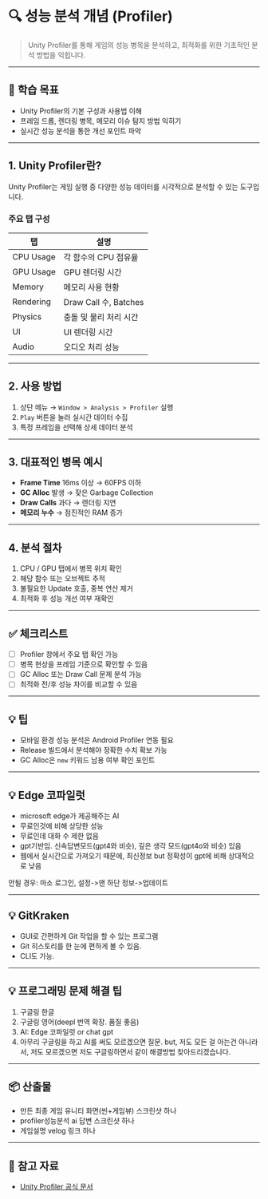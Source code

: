 # 🔍 성능 분석 개념 (Profiler)

> Unity Profiler를 통해 게임의 성능 병목을 분석하고, 최적화를 위한 기초적인 분석 방법을 익힙니다.

---

## 🎯 학습 목표

- Unity Profiler의 기본 구성과 사용법 이해
- 프레임 드롭, 렌더링 병목, 메모리 이슈 탐지 방법 익히기
- 실시간 성능 분석을 통한 개선 포인트 파악

---

## 1. Unity Profiler란?

Unity Profiler는 게임 실행 중 다양한 성능 데이터를 시각적으로 분석할 수 있는 도구입니다.

### 주요 탭 구성

| 탭 | 설명 |
|----|------|
| CPU Usage | 각 함수의 CPU 점유율 |
| GPU Usage | GPU 렌더링 시간 |
| Memory | 메모리 사용 현황 |
| Rendering | Draw Call 수, Batches |
| Physics | 충돌 및 물리 처리 시간 |
| UI | UI 렌더링 시간 |
| Audio | 오디오 처리 성능 |

---

## 2. 사용 방법

1. 상단 메뉴 → `Window > Analysis > Profiler` 실행
2. `Play` 버튼을 눌러 실시간 데이터 수집
3. 특정 프레임을 선택해 상세 데이터 분석

---

## 3. 대표적인 병목 예시

- **Frame Time** 16ms 이상 → 60FPS 이하
- **GC Alloc** 발생 → 잦은 Garbage Collection
- **Draw Calls** 과다 → 렌더링 지연
- **메모리 누수** → 점진적인 RAM 증가

---

## 4. 분석 절차

1. CPU / GPU 탭에서 병목 위치 확인
2. 해당 함수 또는 오브젝트 추적
3. 불필요한 Update 호출, 중복 연산 제거
4. 최적화 후 성능 개선 여부 재확인

---

## ✅ 체크리스트

- [ ] Profiler 창에서 주요 탭 확인 가능
- [ ] 병목 현상을 프레임 기준으로 확인할 수 있음
- [ ] GC Alloc 또는 Draw Call 문제 분석 가능
- [ ] 최적화 전/후 성능 차이를 비교할 수 있음

---

## 💡 팁

- 모바일 환경 성능 분석은 Android Profiler 연동 필요
- Release 빌드에서 분석해야 정확한 수치 확보 가능
- GC Alloc은 `new` 키워드 남용 여부 확인 포인트

---

## 💡 Edge 코파일럿
- microsoft edge가 제공해주는 AI
- 무료인것에 비해 상당한 성능
- 무료인데 대화 수 제한 없음
- gpt기반임. 신속답변모드(gpt4와 비슷), 깊은 생각 모드(gpt4o와 비슷) 있음
- 웹에서 실시간으로 가져오기 때문에, 최신정보 but 정확성이 gpt에 비해 상대적으로 낮음

안될 경우: 마소 로그인, 설정->맨 하단 정보->업데이트

---

## 💡 GitKraken
- GUI로 간편하게 Git 작업을 할 수 있는 프로그램
- Git 히스토리를 한 눈에 편하게 볼 수 있음.
- CLI도 가능.

---

## 💡 프로그래밍 문제 해결 팁
1. 구글링 한글 
2. 구글링 영어(deepl 번역 확장. 품질 좋음)
3. AI: Edge 코파일럿 or chat gpt 
3. 아무리 구글링을 하고 AI를 써도 모르겠으면 질문. but, 저도 모든 걸 아는건 아니라서, 저도 모르겠으면 저도 구글링하면서 같이 해결방법 찾아드리겠습니다. 

---

## 📦 산출물
- 만든 최종 게임 유니티 화면(씬+게임뷰) 스크린샷 하나
- profiler성능분석 ai 답변 스크린샷 하나 
- 게임설명 velog 링크 하나

---

## 🔗 참고 자료

- [Unity Profiler 공식 문서](https://docs.unity3d.com/Manual/Profiler.html)
